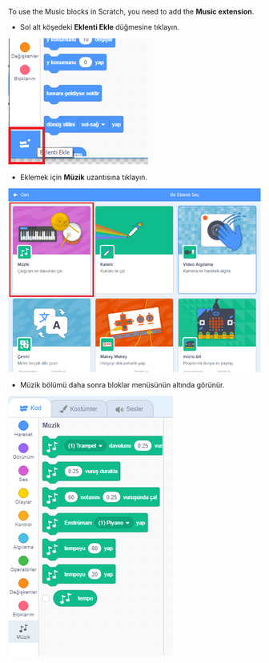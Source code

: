 To use the Music blocks in Scratch, you need to add the **Music extension**.

+ Sol alt köşedeki **Eklenti Ekle** düğmesine tıklayın.

![uzantı ekleme düğmesi vurgulanmış](images/add-extension-annotated.png)

+ Eklemek için **Müzik** uzantısına tıklayın.

![music extension highlighted](images/click-music-annotated.png)

+ Müzik bölümü daha sonra bloklar menüsünün altında görünür.

![music extension blocks](images/music-extension-blocks.png)
